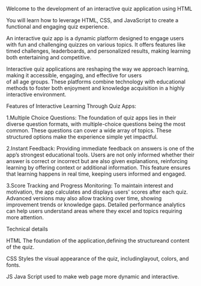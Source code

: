 Welcome to the development of an interactive quiz 
application  using HTML

You will learn how to leverage HTML, CSS, and
   JavaScript to create a functional and engaging quiz
   experience.

An interactive quiz app is a dynamic platform designed to engage users with fun and challenging quizzes on various topics. 
It offers features like timed challenges, leaderboards, and personalized results, making learning both entertaining and competitive. 

Interactive quiz applications are reshaping the way we approach learning, making it accessible, engaging, and effective for users  
of all age groups. These platforms combine technology with educational methods to foster both enjoyment and knowledge acquisition 
in a highly interactive environment.

Features of Interactive Learning Through Quiz Apps:

1.Multiple Choice Questions: The foundation of quiz apps lies in their diverse question formats, with multiple-choice questions being 
the most common. These questions can cover a wide array of topics. These structured options make the experience simple yet impactful.

2.Instant Feedback: Providing immediate feedback on answers is one of the app’s strongest educational tools. Users are not only informed 
whether their answer is correct or incorrect but are also given explanations, reinforcing learning by offering context or additional
information. This feature ensures that learning happens in real time, keeping users informed and engaged.

3.Score Tracking and Progress Monitoring: To maintain interest and motivation, the app calculates and displays users' scores after each quiz.
Advanced versions may also allow tracking over time, showing improvement trends or knowledge gaps. Detailed performance analytics can help
users understand areas where they excel and topics requiring more attention.

Technical details

HTML
The foundation of the
application,defining the 
structureand content of 
the quiz.

CSS
Styles the visual
appearance of the quiz,
includinglayout, colors,
and fonts.

JS
Java Script used to make web page more dynamic and interactive.






